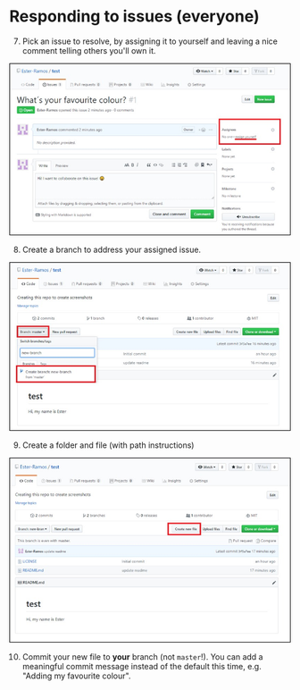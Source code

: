 # Responding to issues (everyone)

7. Pick an issue to resolve, by assigning it to yourself and leaving a nice comment telling others you'll own it.

![Assign issue](images/assign_issue.jpg)

8. Create a branch to address your assigned issue.

![Create branch](images/create_branch.jpg)

9. Create a folder and file (with path instructions)

![Create file](images/create_file.jpg)

10. Commit your new file to **your** branch (not `master`!). You can add a meaningful commit message instead of the default this time, e.g. "Adding my favourite colour".
